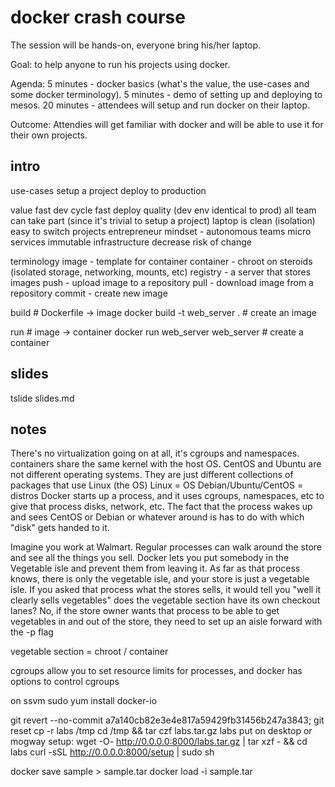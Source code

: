 # docker crash course

The session will be hands-on, everyone bring his/her laptop.

Goal: to help anyone to run his projects using docker.

Agenda:
5 minutes - docker basics (what's the value, the use-cases and some docker terminology).
5 minutes - demo of setting up and deploying to mesos.
20 minutes - attendees will setup and run docker on their laptop.

Outcome: Attendies will get familiar with docker and will be able to use it for their own projects.

intro
-----
use-cases
  setup a project
  deploy to production

value
  fast dev cycle
  fast deploy
  quality (dev env identical to prod)
  all team can take part (since it's trivial to setup a project)
  laptop is clean (isolation)
  easy to switch projects
  entrepreneur mindset - autonomous teams
  micro services
  immutable infrastructure
  decrease risk of change

terminology
  image - template for container
  container - chroot on steroids (isolated storage, networking, mounts, etc)
  registry - a server that stores images
  push - upload image to a repository
  pull - download image from a repository
  commit - create new image

  build                                  # Dockerfile -> image
  docker build -t web_server .           # create an image

  run                                    # image -> container
  docker run web_server web_server       # create a container

## slides

tslide slides.md

## notes

There's no virtualization going on at all, it's cgroups and namespaces.
containers share the same kernel with the host OS.
CentOS and Ubuntu are not different operating systems. They are just different collections of packages that use Linux (the OS)
Linux = OS
Debian/Ubuntu/CentOS = distros
Docker starts up a process, and it uses cgroups, namespaces, etc to give that process disks, network, etc.
The fact that the process wakes up and sees CentOS or Debian or whatever around is has to do with which "disk" gets handed to it.

Imagine you work at Walmart. Regular processes can walk around the store and see all the things you sell.
Docker lets you put somebody in the Vegetable isle and prevent them from leaving it.
As far as that process knows, there is only the vegetable isle, and your store is just a vegetable isle.
If you asked that process what the stores sells, it would tell you "well it clearly sells vegetables"
does the vegetable section have its own checkout lanes?
No, if the store owner wants that process to be able to get vegetables in and out of the store, they need to set up an aisle forward with the -p flag

vegetable section = chroot / container

cgroups allow you to set resource limits for processes, and docker has options to control cgroups



on ssvm
sudo yum install docker-io

git revert --no-commit a7a140cb82e3e4e817a59429fb31456b247a3843; git reset
cp -r labs /tmp
cd /tmp && tar czf labs.tar.gz labs
put on desktop or mogway
setup: wget -O- http://0.0.0.0:8000/labs.tar.gz | tar xzf - && cd labs
curl -sSL http://0.0.0.0:8000/setup | sudo sh

docker save sample > sample.tar
docker load -i sample.tar
